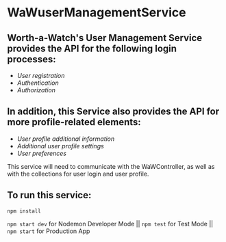 # WaWuserManagementService

## Worth-a-Watch's User Management Service provides the API for the following login processes:
- *User registration*
- *Authentication*
- *Authorization*

## In addition, this Service also provides the API for more profile-related elements:
- *User profile additional information*
- *Additional user profile settings*
- *User preferences*

This service will need to communicate with the WaWController, as well as with the collections for user login and user profile.

## To run this service:
```npm install```


```npm start dev``` for Nodemon Developer Mode || ```npm test``` for Test Mode || ```npm start``` for Production App

